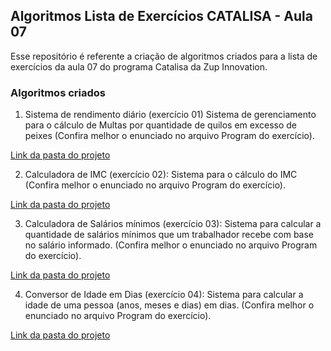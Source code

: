 ## Algoritmos Lista de Exercícios CATALISA - Aula 07

Esse repositório é referente a criação de algoritmos criados para a lista de exercícios da aula 07 do programa Catalisa da Zup Innovation.

### Algoritmos criados

1. Sistema de rendimento diário (exercício 01)
  Sistema de gerenciamento para o cálculo de Multas por quantidade de quilos em excesso de peixes (Confira melhor o enunciado no arquivo Program do exercício).

  [Link da pasta do projeto](https://github.com/joaocruzzup/exerc-aula07/tree/main/src/exercicio01)

2. Calculadora de IMC (exercício 02): 
  Sistema para o cálculo do IMC (Confira melhor o enunciado no arquivo Program do exercício).

  [Link da pasta do projeto](https://github.com/joaocruzzup/exerc-aula07/tree/main/src/exercicio02)

3. Calculadora de Salários mínimos (exercício 03):
  Sistema para calcular a quantidade de salários mínimos que um trabalhador recebe com base no salário informado. (Confira melhor o enunciado no arquivo Program do exercício).

  [Link da pasta do projeto](https://github.com/joaocruzzup/exerc-aula07/tree/main/src/exercicio03)

4. Conversor de Idade em Dias (exercício 04):
  Sistema para calcular a idade de uma pessoa (anos, meses e dias) em dias. (Confira melhor o enunciado no arquivo Program do exercício).

  [Link da pasta do projeto](https://github.com/joaocruzzup/exerc-aula07/tree/main/src/exercicio04)
